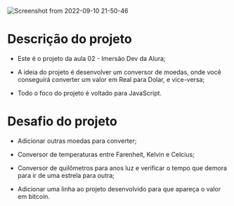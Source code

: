 ![Screenshot from 2022-09-10 21-50-46](https://user-images.githubusercontent.com/81364355/189506900-7f807083-8355-400f-8500-c280b9b249b5.png)

# Descrição do projeto

- Este é o projeto da aula 02 - Imersão Dev da Alura;

- A ideia do projeto é desenvolver um conversor de moedas, onde você conseguirá converter um valor em Real para Dolar, e vice-versa;

- Todo o foco do projeto é voltado para JavaScript.

# Desafio do projeto

- Adicionar outras moedas para converter;

- Conversor de temperaturas entre Farenheit, Kelvin e Celcius;

- Conversor de quilômetros para anos luz e verificar o tempo que demora para ir de uma estrela para outra;

- Adicionar uma linha ao projeto desenvolvido para que apareça o valor em bitcoin.
